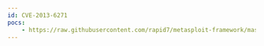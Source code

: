 ```yaml
---
id: CVE-2013-6271
pocs:
    - https://raw.githubusercontent.com/rapid7/metasploit-framework/master/modules/post/android/manage/remove_lock.rb
---
```

